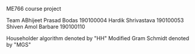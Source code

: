 ME766 course project

Team
ABhijeet Prasad Bodas 190100004
Hardik Shrivastava 190100053
Shiven Amol Barbare 190100110

Householder algorithm denoted by "HH"
Modified Gram Schmidt denoted by "MGS"